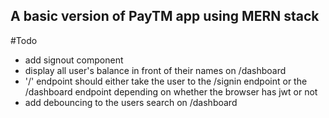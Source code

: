 
## A basic version of PayTM app using MERN stack

#Todo

- add signout component
- display all user's balance in front of their names on /dashboard
- '/' endpoint should either take the user to the /signin endpoint or the /dashboard endpoint depending on whether the browser has jwt or not
- add debouncing to the users search on /dashboard